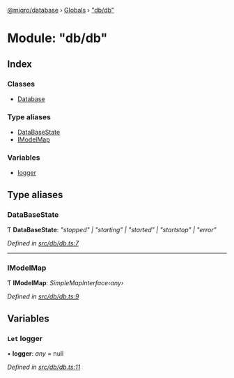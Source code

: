[@miqro/database](../README.md) › [Globals](../globals.md) › ["db/db"](_db_db_.md)

# Module: "db/db"

## Index

### Classes

* [Database](../classes/_db_db_.database.md)

### Type aliases

* [DataBaseState](_db_db_.md#databasestate)
* [IModelMap](_db_db_.md#imodelmap)

### Variables

* [logger](_db_db_.md#let-logger)

## Type aliases

###  DataBaseState

Ƭ **DataBaseState**: *"stopped" | "starting" | "started" | "startstop" | "error"*

*Defined in [src/db/db.ts:7](https://github.com/claukers/miqro-sequelize/blob/af574dd/src/db/db.ts#L7)*

___

###  IModelMap

Ƭ **IModelMap**: *SimpleMapInterface‹any›*

*Defined in [src/db/db.ts:9](https://github.com/claukers/miqro-sequelize/blob/af574dd/src/db/db.ts#L9)*

## Variables

### `Let` logger

• **logger**: *any* = null

*Defined in [src/db/db.ts:11](https://github.com/claukers/miqro-sequelize/blob/af574dd/src/db/db.ts#L11)*
